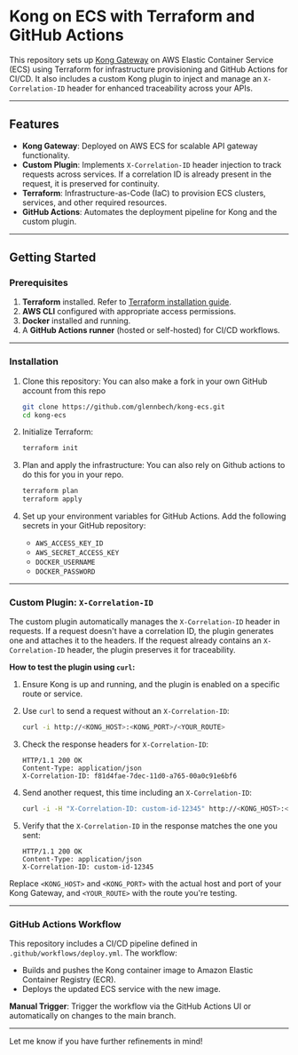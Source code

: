 # Kong on ECS with Terraform and GitHub Actions

This repository sets up [Kong Gateway](https://konghq.com/kong-enterprise/) on AWS Elastic Container Service (ECS) using Terraform for infrastructure provisioning and GitHub Actions for CI/CD. It also includes a custom Kong plugin to inject and manage an `X-Correlation-ID` header for enhanced traceability across your APIs.

---

## Features

- **Kong Gateway**: Deployed on AWS ECS for scalable API gateway functionality.
- **Custom Plugin**: Implements `X-Correlation-ID` header injection to track requests across services. If a correlation ID is already present in the request, it is preserved for continuity.
- **Terraform**: Infrastructure-as-Code (IaC) to provision ECS clusters, services, and other required resources.
- **GitHub Actions**: Automates the deployment pipeline for Kong and the custom plugin.

---

## Getting Started

### Prerequisites

1. **Terraform** installed. Refer to [Terraform installation guide](https://developer.hashicorp.com/terraform/tutorials/aws-get-started/install-cli).
2. **AWS CLI** configured with appropriate access permissions.
3. **Docker** installed and running.
4. A **GitHub Actions runner** (hosted or self-hosted) for CI/CD workflows.

---

### Installation

1. Clone this repository:
    You can also make a fork in your own GitHub account from this repo
    
    ```bash
    git clone https://github.com/glennbech/kong-ecs.git
    cd kong-ecs
    ```

2. Initialize Terraform:
    ```bash
    terraform init
    ```

3. Plan and apply the infrastructure:
    You can also rely on Github actions to do this for you in your repo.
    ```bash
    terraform plan
    terraform apply
    ```

4. Set up your environment variables for GitHub Actions. Add the following secrets in your GitHub repository:
    - `AWS_ACCESS_KEY_ID`
    - `AWS_SECRET_ACCESS_KEY`
    - `DOCKER_USERNAME`
    - `DOCKER_PASSWORD`

---

### Custom Plugin: `X-Correlation-ID`

The custom plugin automatically manages the `X-Correlation-ID` header in requests. If a request doesn't have a correlation ID, the plugin generates one and attaches it to the headers. If the request already contains an `X-Correlation-ID` header, the plugin preserves it for traceability.

**How to test the plugin using `curl`:**

1. Ensure Kong is up and running, and the plugin is enabled on a specific route or service.
2. Use `curl` to send a request without an `X-Correlation-ID`:
    ```bash
    curl -i http://<KONG_HOST>:<KONG_PORT>/<YOUR_ROUTE>
    ```
3. Check the response headers for `X-Correlation-ID`:
    ```plaintext
    HTTP/1.1 200 OK
    Content-Type: application/json
    X-Correlation-ID: f81d4fae-7dec-11d0-a765-00a0c91e6bf6
    ```

4. Send another request, this time including an `X-Correlation-ID`:
    ```bash
    curl -i -H "X-Correlation-ID: custom-id-12345" http://<KONG_HOST>:<KONG_PORT>/<YOUR_ROUTE>
    ```

5. Verify that the `X-Correlation-ID` in the response matches the one you sent:
    ```plaintext
    HTTP/1.1 200 OK
    Content-Type: application/json
    X-Correlation-ID: custom-id-12345
    ```

Replace `<KONG_HOST>` and `<KONG_PORT>` with the actual host and port of your Kong Gateway, and `<YOUR_ROUTE>` with the route you're testing.

---

### GitHub Actions Workflow

This repository includes a CI/CD pipeline defined in `.github/workflows/deploy.yml`. The workflow:
- Builds and pushes the Kong container image to Amazon Elastic Container Registry (ECR).
- Deploys the updated ECS service with the new image.

**Manual Trigger**: Trigger the workflow via the GitHub Actions UI or automatically on changes to the main branch.

---

Let me know if you have further refinements in mind!
